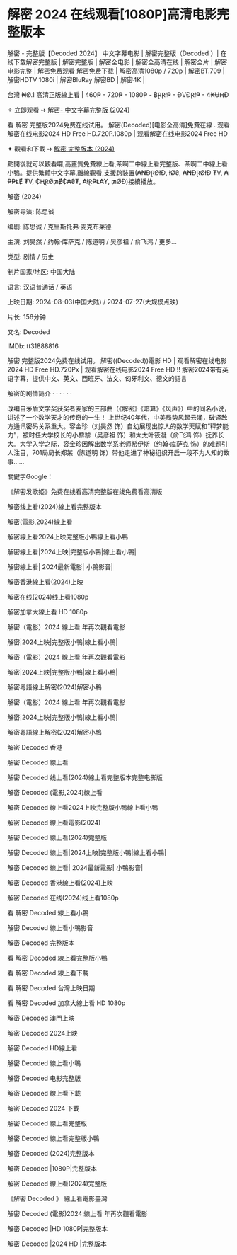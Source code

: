 <h1>解密 2024 在线观看[1080P]高清电影完整版本</h1>

解密 - 完整版【Decoded 2024】 中文字幕电影 | 解密完整版（Decoded ）| 在线下载解密完整版 | 解密完整版 | 解密全电影 | 解密全高清在线 | 解密全片 | 解密电影完整 | 解密免费观看 解密免费下载 | 解密高清1080p / 720p | 解密BT.709 | 解密HDTV 1080i | 解密BluRay 解密BD | 解密4K | 

台灣 ₦Ø.1 高清正版線上看 | 460₱ - 720₱ - 1080₱ - ฿ⱤⱤł₱ - ĐVĐⱤł₱ - 4₭ɄⱧĐ

✧ 立即观看 ➺ <a href="https://justwatch.my.id/zh/movie/1241486/decoded" target="_blank">解密- 中文字幕完整版 (2024)</a>

看 解密 完整版2024免费在线试用。 解密(Decoded)[电影全高清]免費在線 . 观看解密在线电影2024 HD Free HD.720P.1080p | 观看解密在线电影2024 Free HD

✦ 觀看和下載 ➺ <a href="https://justwatch.my.id/zh/movie/1241486/decoded" target="_blank">解密 完整版本 (2024)</a>

點開後就可以觀看囉,高畫質免費線上看,茶啊二中線上看完整版、茶啊二中線上看小鴨。提供繁體中文字幕,離線觀看,支援跨裝置(₳₦ĐⱤØłĐ, łØ₴, ₳₦ĐⱤØłĐ ₮V, ₳₱₱ⱠɆ ₮V, ₵ⱧⱤØ₥Ɇ₵₳₴₮, ₳łⱤ₱Ⱡ₳Ɏ, ₥ØĐ)接續播放。

解密 (2024)

解密导演: 陈思诚

编剧: 陈思诚 / 克里斯托弗·麦克布莱德

主演: 刘昊然 / 约翰·库萨克 / 陈道明 / 吴彦祖 / 俞飞鸿 / 更多...

类型: 剧情 / 历史

制片国家/地区: 中国大陆

语言: 汉语普通话 / 英语

上映日期: 2024-08-03(中国大陆) / 2024-07-27(大规模点映)

片长: 156分钟

又名: Decoded

IMDb: tt31888816

解密 完整版2024免费在线试用。 解密((Decoded))電影 HD | 观看解密在线电影2024 HD Free HD.720Px | 观看解密在线电影2024 Free HD !! 解密2024带有英语字幕，提供中文、英文、西班牙、法文、匈牙利文、德文的語言

解密的剧情简介 · · · · · ·

改编自茅盾文学奖获奖者麦家的三部曲（《解密》《暗算》《风声》）中的同名小说，讲述了一个数学天才的传奇的一生！
上世纪40年代，中美局势风起云涌，破译敌方通讯密码关系重大。容金珍（刘昊然 饰）自幼展现出惊人的数学天赋和“释梦能力”，被时任大学校长的小黎黎（吴彦祖 饰）和太太叶筱凝（俞飞鸿 饰）抚养长大。大学入学之际，容金珍因解出数学系老师希伊斯（约翰·库萨克 饰）的难题引人注目，701局局长郑某（陈道明 饰）带他走进了神秘组织开启一段不为人知的故事……

關鍵字Google：

《解密发歌姬》免费在线看高清完整版在线免费看高清版

解密线上看(2024)線上看完整版本

解密(電影,2024)線上看

解密線上看2024上映完整版小鴨線上看小鴨

解密線上看|2024上映|完整版小鴨|線上看小鴨|

解密線上看| 2024最新電影| 小鴨影音|

解密香港線上看(2024)上映

解密在线(2024)线上看1080p

解密加拿大線上看 HD 1080p

解密（電影）2024 線上看 年再次觀看電影

解密|2024上映|完整版小鴨|線上看小鴨|

解密（電影）2024 線上看 年再次觀看電影

解密|2024上映|完整版小鴨|線上看小鴨|

解密粵語線上解密(2024)解密小鴨

解密（電影）2024 線上看 年再次觀看電影

解密|2024上映|完整版小鴨|線上看小鴨|

解密粵語線上解密(2024)解密小鴨

解密 Decoded 香港

解密 Decoded 線上看

解密 Decoded 线上看(2024)線上看完整版本完整电影版

解密 Decoded (電影,2024)線上看

解密 Decoded 線上看2024上映完整版小鴨線上看小鴨

解密 Decoded 線上看電影(2024)

解密 Decoded 線上看(2024)完整版

解密 Decoded 線上看|2024上映|完整版小鴨|線上看小鴨|

解密 Decoded 線上看| 2024最新電影| 小鴨影音|

解密 Decoded 香港線上看(2024)上映

解密 Decoded 在线(2024)线上看1080p

看 解密 Decoded 線上看小鴨

解密 Decoded 線上看小鴨影音

解密 Decoded 完整版本

看 解密 Decoded 線上看完整版小鴨

看 解密 Decoded 線上看下載

看 解密 Decoded 台灣上映日期

看 解密 Decoded 加拿大線上看 HD 1080p

解密 Decoded 澳門上映

解密 Decoded 2024上映

解密 Decoded HD線上看

解密 Decoded 線上看小鴨

解密 Decoded 电影完整版

解密 Decoded 線上看下載

解密 Decoded 2024 下載

解密 Decoded 線上看完整版

解密 Decoded 線上看完整版小鴨

解密 Decoded (2024)完整版本

解密 Decoded |1080P|完整版本

解密 Decoded 線上看(2024)完整版

《解密 Decoded 》 線上看電影臺灣

解密 Decoded (電影)2024 線上看 年再次觀看電影

解密 Decoded |HD 1080P|完整版本

解密 Decoded |2024 HD |完整版本
